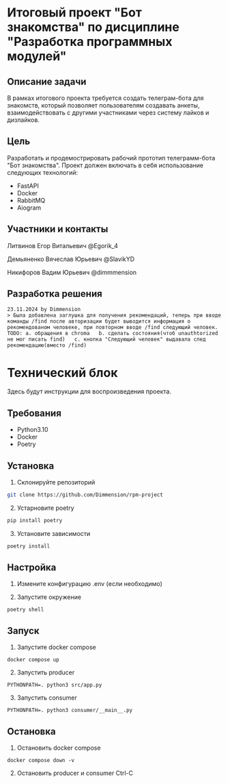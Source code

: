 # Итоговый проект "Бот знакомства" по дисциплине "Разработка программных модулей"

## Описание задачи
В рамках итогового проекта требуется создать телеграм-бота для знакомств, который позволяет пользователям создавать анкеты, взаимодействовать с другими участниками через систему лайков и дизлайков.

## Цель
Разработать и продемострировать рабочий прототип телеграмм-бота "Бот знакомства". Проект должен включать в себя использование следующих технологий:
- FastAPI
- Docker
- RabbitMQ
- Aiogram

## Участники и контакты
Литвинов Егор Витальевич @Egorik_4

Демьяненко Вячеслав Юрьевич @SlavikYD

Никифоров Вадим Юрьевич @dimmmension

## Разработка решения
    23.11.2024 by Dimmension
    > Была добавлена заглушка для получения рекомендаций, теперь при вводе команды /find после авторизации будет выводится информация о рекомендованом человеке, при повторном вводе /find следующий человек.
    TODO: a. обращения в chroma   b. сделать состояния(чтоб unauthtorized не мог писать find)   c. кнопка "Следующий человек" выдавала след рекомендацию(вместо /find)


# Технический блок
Здесь будут инструкции для воспроизведения проекта.

## Требования
- Python3.10
- Docker
- Poetry

## Установка
1. Склонируйте репозиторий
```bash
git clone https://github.com/Dimmension/rpm-project
```
2. Устарновите poetry
```bash
pip install poetry
```
3. Установите зависимости
```bash
poetry install
```

## Настройка
1. Измените конфигурацию .env (если необходимо)

2. Запустите окружение
```
poetry shell
```

## Запуск
1. Запустите docker compose
```
docker compose up
```
2. Запустить producer
```
PYTHONPATH=. python3 src/app.py
```
3. Запустить consumer
```
PYTHONPATH=. python3 consumer/__main__.py
```

## Остановка
1. Остановить docker compose
```
docker compose down -v
```
2. Остановить producer и consumer
Ctrl-C
